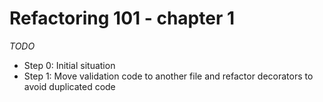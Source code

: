 # Refactoring 101 - chapter 1
_TODO_

* Step 0: Initial situation
* Step 1: Move validation code to another file and refactor decorators to avoid duplicated code
